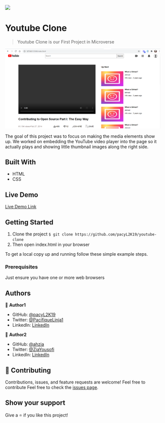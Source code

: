 ![](https://img.shields.io/badge/Microverse-blueviolet)

# Youtube Clone

> Youtube Clone is our First Project in Microverse

![screenshot](./app_screenshot.png)

The goal of this project was to focus on making the media elements show up. We worked on embedding the YouTube video player into the page so it actually plays and showing little thumbnail images along the right side.

## Built With

- HTML
- CSS

## Live Demo

[Live Demo Link](https://pacyl2k19.github.io/youtube-clone/)

## Getting Started

1. Clone the project 
  `$ git clone https://github.com/pacyL2K19/youtube-clone `
2. Then open index.html in your browser

To get a local copy up and running follow these simple example steps.

### Prerequisites

Just ensure you have one or more web browsers

## Authors

👤 **Author1**

- GitHub: [@pacyL2K19](https://github.com/pacyL2K19)
- Twitter: [@PacifiqueLinja1](https://twitter.com/PacifiqueLinja1)
- LinkedIn: [LinkedIn](https://www.linkedin.com/in/pacifique-linjanja-2a565517b/)

👤 **Author2**

- GitHub: [@ahzia](https://github.com/ahzia)
- Twitter: [@ZiaYousofi](https://twitter.com/ZiaYousofi)
- LinkedIn: [LinkedIn](https://www.linkedin.com/in/ah-ziayosfi)

## 🤝 Contributing

Contributions, issues, and feature requests are welcome!
Feel free to contribute 
Feel free to check the [issues page](issues/2).

## Show your support

Give a ⭐️ if you like this project!




